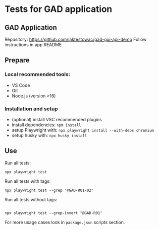# Tests for GAD application

## GAD Application

Repository: https://github.com/jaktestowac/gad-gui-api-demo
Follow instructions in app README

## Prepare

### Local recommended tools:

- VS Code
- Git
- Node.js (version >16)

### Installation and setup

- (optional) install VSC recommended plugins
- install dependencies: `npm install`
- setup Playwright with: `npx playwright install --with-deps chromium`
- setup husky with: `npx husky install`

## Use

Run all tests:

```
npx playwright test
```

Run all tests with tags:

```
npx playwright test --grep "@GAD-R01-02"
```

Run all tests without tags:

```

npx playwright test --grep-invert "@GAD-R01"
```

For more usage cases look in `package.json` scripts section.

```

```
